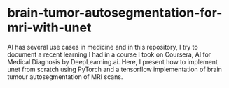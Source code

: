 # brain-tumor-autosegmentation-for-mri-with-unet
AI has several use cases in medicine and in this repository, I try to document a recent learning I had in a course I took on Coursera, AI for Medical Diagnosis by DeepLearning.ai. 
Here, I present how to implement unet from scratch using PyTorch and a tensorflow implementation of brain tumour autosegmentation of MRI scans. 

